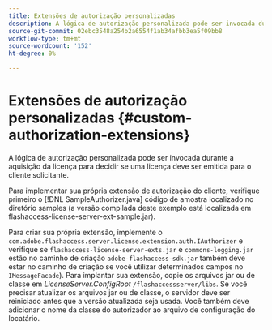 ```yaml
---
title: Extensões de autorização personalizadas
description: A lógica de autorização personalizada pode ser invocada durante a aquisição da licença para decidir se uma licença deve ser emitida para o cliente solicitante.
source-git-commit: 02ebc3548a254b2a6554f1ab34afbb3ea5f09bb8
workflow-type: tm+mt
source-wordcount: '152'
ht-degree: 0%

---
```


# Extensões de autorização personalizadas {#custom-authorization-extensions}

A lógica de autorização personalizada pode ser invocada durante a aquisição da licença para decidir se uma licença deve ser emitida para o cliente solicitante.

Para implementar sua própria extensão de autorização do cliente, verifique primeiro o [!DNL SampleAuthorizer.java] código de amostra localizado no diretório samples (a versão compilada deste exemplo está localizada em flashaccess-license-server-ext-sample.jar).

Para criar sua própria extensão, implemente o `com.adobe.flashaccess.server.license.extension.auth.IAuthorizer` e verifique se `flashaccess-license-server-exts.jar` e `commons-logging.jar` estão no caminho de criação `adobe-flashaccess-sdk.jar` também deve estar no caminho de criação se você utilizar determinados campos no `IMessageFacade`). Para implantar sua extensão, copie os arquivos jar ou de classe em *LicenseServer.ConfigRoot* `/flashaccessserver/libs`. Se você precisar atualizar os arquivos jar ou de classe, o servidor deve ser reiniciado antes que a versão atualizada seja usada. Você também deve adicionar o nome da classe do autorizador ao arquivo de configuração do locatário.
